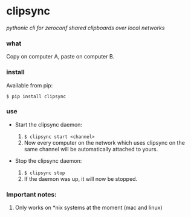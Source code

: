 # clipsync
*pythonic cli for zeroconf shared clipboards over local networks*

### what

Copy on computer A, paste on computer B.

### install

Available from pip:

`$ pip install clipsync`

### use

* Start the clipsync daemon:
	1. `$ clipsync start <channel>`
	2. Now every computer on the network which uses clipsync on the same channel will be automatically attached to yours.

* Stop the clipsync daemon:
	1. `$ clipsync stop`
	2. If the daemon was up, it will now be stopped.

### Important notes:
1. Only works on *nix systems at the moment (mac and linux)

